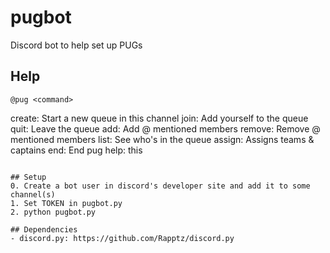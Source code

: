 # pugbot
Discord bot to help set up PUGs


## Help
`@pug <command>`

create: Start a new queue in this channel
join: Add yourself to the queue
quit: Leave the queue
add: Add @ mentioned members
remove: Remove @ mentioned members
list: See who's in the queue
assign: Assigns teams & captains
end: End pug
help: this
```

## Setup
0. Create a bot user in discord's developer site and add it to some channel(s)
1. Set TOKEN in pugbot.py
2. python pugbot.py

## Dependencies
- discord.py: https://github.com/Rapptz/discord.py
